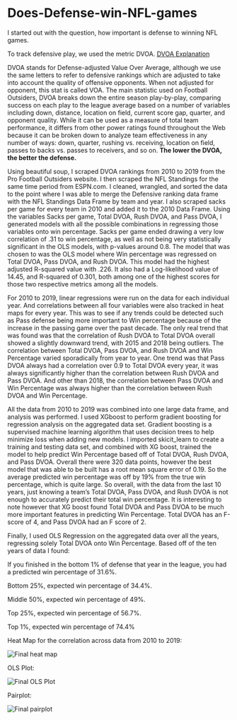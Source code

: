 # Does-Defense-win-NFL-games
I started out with the question, how important is defense to winning NFL games. 

To track defensive play, we used the metric DVOA. [DVOA Explanation](https://www.footballoutsiders.com/info/methods) 

DVOA stands for Defense-adjusted Value Over Average, although we use the same letters to refer to defensive rankings which are adjusted to take into account the quality of offensive opponents. When not adjusted for opponent, this stat is called VOA. The main statistic used on Football Outsiders, DVOA breaks down the entire season play-by-play, comparing success on each play to the league average based on a number of variables including down, distance, location on field, current score gap, quarter, and opponent quality. While it can be used as a measure of total team performance, it differs from other power ratings found throughout the Web because it can be broken down to analyze team effectiveness in any number of ways: down, quarter, rushing vs. receiving, location on field, passes to backs vs. passes to receivers, and so on. **The lower the DVOA, the better the defense.**

Using beautiful soup, I scraped DVOA rankings from 2010 to 2019 from the Pro Football Outsiders website. I then scraped the NFL Standings for the same time period from ESPN.com. I cleaned, wrangled, and sorted the data to the point where I was able to merge the Defensive ranking data frame with the NFL Standings Data Frame by team and year. I also scraped sacks per game for every team in 2010 and added it to the 2010 Data Frame. Using the variables Sacks per game, Total DVOA, Rush DVOA, and Pass DVOA, I generated models with all the possible combinations in regressing those variables onto win percentage. Sacks per game ended drawing a very low correlation of .31 to win percentage, as well as not being very statistically significant in the OLS models, with p-values around 0.8. The model that was chosen to was the OLS model where Win percentage was regressed on Total DVOA, Pass DVOA, and Rush DVOA. This model had the highest adjusted R-squared value with .226. It also had a Log-likelihood value of 14.45, and R-squared of 0.301, both among one of the highest scores for those two respective metrics among all the models.

For 2010 to 2019, linear regressions were run on the data for each individual year. And correlations between all four variables were also tracked in heat maps for every year. This was to see if any trends could be detected such as Pass defense being more important to Win percentage because of the increase in the passing game over the past decade. The only real trend that was found was that the correlation of Rush DVOA to Total DVOA overall showed a slightly downward trend, with 2015 and 2018 being outliers. The correlation between Total DVOA, Pass DVOA, and Rush DVOA and Win Percentage varied sporadically from year to year. One trend was that Pass DVOA always had a correlation over 0.9 to Total DVOA every year, it was always significantly higher than the correlation between Rush DVOA and Pass DVOA. And other than 2018, the correlation between Pass DVOA and Win Percentage was always higher than the correlation between Rush DVOA and Win Percentage.

All the data from 2010 to 2019 was combined into one large data frame, and analysis was performed. I used XGboost to perform gradient boosting for regression analysis on the aggregated data set. Gradient boosting is a supervised machine learning algorithm that uses decision trees to help minimize loss when adding new models. I imported skicit_learn to create a training and testing data set, and combined with XG boost, trained the model to help predict Win Percentage based off of Total DVOA, Rush DVOA, and Pass DVOA. Overall there were 320 data points, however the best model that  was able to be built has a root mean square error of 0.19. So the average predicted win percentage was off by 19% from the true win percentage, which is quite large. So overall, with the data from the last 10 years, just knowing a team’s Total DVOA, Pass DVOA, and Rush DVOA is not enough to accurately predict their total win percentage. It is interesting to note however that XG boost found Total DVOA and Pass DVOA to be much more important features in predicting Win Percentage. Total DVOA has an F-score of 4, and Pass DVOA had an F score of 2. 

Finally, I used OLS Regression on the aggregated data over all the years, regressing solely Total DVOA onto Win Percentage. Based off of the ten years of data I found:

If you finished in the bottom 1% of defense that year in the league, you had a predicted win percentage of 31.6%. 

Bottom 25%, expected win percentage of 34.4%.

Middle 50%, expected win percentage of 49%. 

Top 25%, expected win percentage of 56.7%. 

Top 1%, expected win percentage of 74.4%

Heat Map for the correlation across data from 2010 to 2019:


![Final heat map](https://user-images.githubusercontent.com/75696444/103423509-f98d2b00-4b74-11eb-9a4d-e3ab8a344719.png)

OLS Plot:

![Final OLS Plot](https://user-images.githubusercontent.com/75696444/103423675-e6c72600-4b75-11eb-9199-703b148dd28e.png)

Pairplot:

![Final pairplot](https://user-images.githubusercontent.com/75696444/103423738-41f91880-4b76-11eb-888e-cb03228769d7.png)


